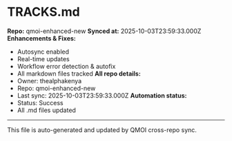 # TRACKS.md

**Repo:** qmoi-enhanced-new
**Synced at:** 2025-10-03T23:59:33.000Z
**Enhancements & Fixes:**
- Autosync enabled
- Real-time updates
- Workflow error detection & autofix
- All markdown files tracked
**All repo details:**
- Owner: thealphakenya
- Repo: qmoi-enhanced-new
- Last sync: 2025-10-03T23:59:33.000Z
**Automation status:**
- Status: Success
- All .md files updated
---
This file is auto-generated and updated by QMOI cross-repo sync.
